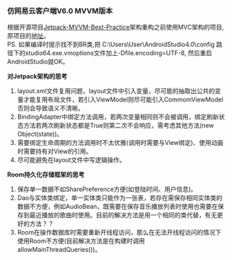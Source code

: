 ### 仿网易云客户端V6.0 MVVM版本

根据开源项目[Jetpack-MVVM-Best-Practice](https://github.com/KunMinX/Jetpack-MVVM-Best-Practice)架构重构之前使用MVC架构的项目, 原项目的[地址](https://github.com/zion223/NeteaseCloudMusic)。  
 PS. 如果编译时提示找不到BR类,把 C:\Users\User\AndroidStudio4.0\config 路径下的studio64.exe.vmoptions文件加上-Dfile.encoding=UTF-8, 然后重启AndroidStudio就OK。


**对Jetpack架构的思考**

1. layout.xml文件复用问题，layout文件中引入变量，尽可能的抽取出公共的变量才能复用布局文件，若引入ViewModel则尽可能引入CommomViewModel否则会导致语义不清晰。
2. BindingAdapter中绑定方法调用，若两次变量相同则不会被调用，绑定刷新状态方法若两次刷新状态都是True则第二次不会响应，需考虑其他方法(new Object(state))。
3. 需要绑定生命周期的方法调用时不太优雅(调用时需要与View绑定)、使用动画时需要持有对View的引用。
4. 尽可能避免在layout文件中写逻辑操作。

**Room持久化存储框架的思考**

1. 保存单一数据不如SharePreference方便(如登陆时间、用户信息)。
2. Dao与实体类绑定，单一实体类只能作为一张表，若存在需保存相同实体类的数据不方便，例如AudioBean，既需要在保存音乐播放列表时使用也需要在保存到最近播放的歌曲时使用。目前的解决方法是用一个相同的类代替，有无更好的方法？？
3. Room在操作数据库时需要重新开线程访问，那么在无法开线程访问的情况下使用Room不方便(目前解决方法是在构建时调用allowMainThreadQueries())。
